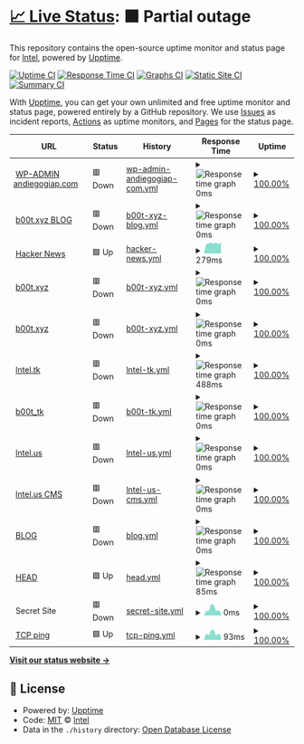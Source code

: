 # [📈 Live Status](https://cicd.andiegogiap.com): <!--live status--> **🟧 Partial outage**

This repository contains the open-source uptime monitor and status page for [lntel](http://chishenzhen.ltd), powered by [Upptime](https://github.com/upptime/upptime).

[![Uptime CI](https://github.com/qmutz/cicd/workflows/Uptime%20CI/badge.svg)](https://github.com/upptime/upptime/actions?query=workflow%3A%22Uptime+CI%22)
[![Response Time CI](https://github.com/qmutz/cicd/workflows/Response%20Time%20CI/badge.svg)](https://github.com/upptime/upptime/actions?query=workflow%3A%22Response+Time+CI%22)
[![Graphs CI](https://github.com/qmutz/cicd/workflows/Graphs%20CI/badge.svg)](https://github.com/upptime/upptime/actions?query=workflow%3A%22Graphs+CI%22)
[![Static Site CI](https://github.com/qmutz/cicd/workflows/Static%20Site%20CI/badge.svg)](https://github.com/upptime/upptime/actions?query=workflow%3A%22Static+Site+CI%22)
[![Summary CI](https://github.com/qmutz/cicd/workflows/Summary%20CI/badge.svg)](https://github.com/upptime/upptime/actions?query=workflow%3A%22Summary+CI%22)

With [Upptime](https://upptime.js.org), you can get your own unlimited and free uptime monitor and status page, powered entirely by a GitHub repository. We use [Issues](https://github.com/qmutz/cicd/issues) as incident reports, [Actions](https://github.com/qmutz/cicd/actions) as uptime monitors, and [Pages](https://cicd.andiegogiap.com) for the status page.

<!--start: status pages-->
<!-- This summary is generated by Upptime (https://github.com/upptime/upptime) -->
<!-- Do not edit this manually, your changes will be overwritten -->
<!-- prettier-ignore -->
| URL | Status | History | Response Time | Uptime |
| --- | ------ | ------- | ------------- | ------ |
| <img alt="" src="https://favicons.githubusercontent.com/andiegogiap.com" height="13"> [WP-ADMIN andiegogiap.com](https://andiegogiap.com/blog/wp-admin/) | 🟥 Down | [wp-admin-andiegogiap-com.yml](https://github.com/inteI-cloud/cicd/commits/HEAD/history/wp-admin-andiegogiap-com.yml) | <details><summary><img alt="Response time graph" src="./graphs/wp-admin-andiegogiap-com/response-time-week.png" height="20"> 0ms</summary><br><a href="https://github.com/inteI-cloud/history/wp-admin-andiegogiap-com"><img alt="Response time 622" src="https://img.shields.io/endpoint?url=https%3A%2F%2Fraw.githubusercontent.com%2FinteI-cloud%2Fcicd%2FHEAD%2Fapi%2Fwp-admin-andiegogiap-com%2Fresponse-time.json"></a><br><a href="https://github.com/inteI-cloud/history/wp-admin-andiegogiap-com"><img alt="24-hour response time 0" src="https://img.shields.io/endpoint?url=https%3A%2F%2Fraw.githubusercontent.com%2FinteI-cloud%2Fcicd%2FHEAD%2Fapi%2Fwp-admin-andiegogiap-com%2Fresponse-time-day.json"></a><br><a href="https://github.com/inteI-cloud/history/wp-admin-andiegogiap-com"><img alt="7-day response time 0" src="https://img.shields.io/endpoint?url=https%3A%2F%2Fraw.githubusercontent.com%2FinteI-cloud%2Fcicd%2FHEAD%2Fapi%2Fwp-admin-andiegogiap-com%2Fresponse-time-week.json"></a><br><a href="https://github.com/inteI-cloud/history/wp-admin-andiegogiap-com"><img alt="30-day response time 0" src="https://img.shields.io/endpoint?url=https%3A%2F%2Fraw.githubusercontent.com%2FinteI-cloud%2Fcicd%2FHEAD%2Fapi%2Fwp-admin-andiegogiap-com%2Fresponse-time-month.json"></a><br><a href="https://github.com/inteI-cloud/history/wp-admin-andiegogiap-com"><img alt="1-year response time 0" src="https://img.shields.io/endpoint?url=https%3A%2F%2Fraw.githubusercontent.com%2FinteI-cloud%2Fcicd%2FHEAD%2Fapi%2Fwp-admin-andiegogiap-com%2Fresponse-time-year.json"></a></details> | <details><summary><a href="https://github.com/inteI-cloud/history/wp-admin-andiegogiap-com">100.00%</a></summary><a href="https://github.com/inteI-cloud/history/wp-admin-andiegogiap-com"><img alt="All-time uptime 100.00%" src="https://img.shields.io/endpoint?url=https%3A%2F%2Fraw.githubusercontent.com%2FinteI-cloud%2Fcicd%2FHEAD%2Fapi%2Fwp-admin-andiegogiap-com%2Fuptime.json"></a><br><a href="https://github.com/inteI-cloud/history/wp-admin-andiegogiap-com"><img alt="24-hour uptime 100.00%" src="https://img.shields.io/endpoint?url=https%3A%2F%2Fraw.githubusercontent.com%2FinteI-cloud%2Fcicd%2FHEAD%2Fapi%2Fwp-admin-andiegogiap-com%2Fuptime-day.json"></a><br><a href="https://github.com/inteI-cloud/history/wp-admin-andiegogiap-com"><img alt="7-day uptime 100.00%" src="https://img.shields.io/endpoint?url=https%3A%2F%2Fraw.githubusercontent.com%2FinteI-cloud%2Fcicd%2FHEAD%2Fapi%2Fwp-admin-andiegogiap-com%2Fuptime-week.json"></a><br><a href="https://github.com/inteI-cloud/history/wp-admin-andiegogiap-com"><img alt="30-day uptime 100.00%" src="https://img.shields.io/endpoint?url=https%3A%2F%2Fraw.githubusercontent.com%2FinteI-cloud%2Fcicd%2FHEAD%2Fapi%2Fwp-admin-andiegogiap-com%2Fuptime-month.json"></a><br><a href="https://github.com/inteI-cloud/history/wp-admin-andiegogiap-com"><img alt="1-year uptime 100.00%" src="https://img.shields.io/endpoint?url=https%3A%2F%2Fraw.githubusercontent.com%2FinteI-cloud%2Fcicd%2FHEAD%2Fapi%2Fwp-admin-andiegogiap-com%2Fuptime-year.json"></a></details>
| <img alt="" src="https://favicons.githubusercontent.com/b00t.xyz" height="13"> [b00t.xyz BLOG](https://b00t.xyz/blog/) | 🟥 Down | [b00t-xyz-blog.yml](https://github.com/inteI-cloud/cicd/commits/HEAD/history/b00t-xyz-blog.yml) | <details><summary><img alt="Response time graph" src="./graphs/b00t-xyz-blog/response-time-week.png" height="20"> 0ms</summary><br><a href="https://github.com/inteI-cloud/history/b00t-xyz-blog"><img alt="Response time 1703" src="https://img.shields.io/endpoint?url=https%3A%2F%2Fraw.githubusercontent.com%2FinteI-cloud%2Fcicd%2FHEAD%2Fapi%2Fb00t-xyz-blog%2Fresponse-time.json"></a><br><a href="https://github.com/inteI-cloud/history/b00t-xyz-blog"><img alt="24-hour response time 0" src="https://img.shields.io/endpoint?url=https%3A%2F%2Fraw.githubusercontent.com%2FinteI-cloud%2Fcicd%2FHEAD%2Fapi%2Fb00t-xyz-blog%2Fresponse-time-day.json"></a><br><a href="https://github.com/inteI-cloud/history/b00t-xyz-blog"><img alt="7-day response time 0" src="https://img.shields.io/endpoint?url=https%3A%2F%2Fraw.githubusercontent.com%2FinteI-cloud%2Fcicd%2FHEAD%2Fapi%2Fb00t-xyz-blog%2Fresponse-time-week.json"></a><br><a href="https://github.com/inteI-cloud/history/b00t-xyz-blog"><img alt="30-day response time 0" src="https://img.shields.io/endpoint?url=https%3A%2F%2Fraw.githubusercontent.com%2FinteI-cloud%2Fcicd%2FHEAD%2Fapi%2Fb00t-xyz-blog%2Fresponse-time-month.json"></a><br><a href="https://github.com/inteI-cloud/history/b00t-xyz-blog"><img alt="1-year response time 0" src="https://img.shields.io/endpoint?url=https%3A%2F%2Fraw.githubusercontent.com%2FinteI-cloud%2Fcicd%2FHEAD%2Fapi%2Fb00t-xyz-blog%2Fresponse-time-year.json"></a></details> | <details><summary><a href="https://github.com/inteI-cloud/history/b00t-xyz-blog">100.00%</a></summary><a href="https://github.com/inteI-cloud/history/b00t-xyz-blog"><img alt="All-time uptime 100.00%" src="https://img.shields.io/endpoint?url=https%3A%2F%2Fraw.githubusercontent.com%2FinteI-cloud%2Fcicd%2FHEAD%2Fapi%2Fb00t-xyz-blog%2Fuptime.json"></a><br><a href="https://github.com/inteI-cloud/history/b00t-xyz-blog"><img alt="24-hour uptime 100.00%" src="https://img.shields.io/endpoint?url=https%3A%2F%2Fraw.githubusercontent.com%2FinteI-cloud%2Fcicd%2FHEAD%2Fapi%2Fb00t-xyz-blog%2Fuptime-day.json"></a><br><a href="https://github.com/inteI-cloud/history/b00t-xyz-blog"><img alt="7-day uptime 100.00%" src="https://img.shields.io/endpoint?url=https%3A%2F%2Fraw.githubusercontent.com%2FinteI-cloud%2Fcicd%2FHEAD%2Fapi%2Fb00t-xyz-blog%2Fuptime-week.json"></a><br><a href="https://github.com/inteI-cloud/history/b00t-xyz-blog"><img alt="30-day uptime 100.00%" src="https://img.shields.io/endpoint?url=https%3A%2F%2Fraw.githubusercontent.com%2FinteI-cloud%2Fcicd%2FHEAD%2Fapi%2Fb00t-xyz-blog%2Fuptime-month.json"></a><br><a href="https://github.com/inteI-cloud/history/b00t-xyz-blog"><img alt="1-year uptime 100.00%" src="https://img.shields.io/endpoint?url=https%3A%2F%2Fraw.githubusercontent.com%2FinteI-cloud%2Fcicd%2FHEAD%2Fapi%2Fb00t-xyz-blog%2Fuptime-year.json"></a></details>
| <img alt="" src="https://favicons.githubusercontent.com/news.ycombinator.com" height="13"> [Hacker News](https://news.ycombinator.com) | 🟩 Up | [hacker-news.yml](https://github.com/inteI-cloud/cicd/commits/HEAD/history/hacker-news.yml) | <details><summary><img alt="Response time graph" src="./graphs/hacker-news/response-time-week.png" height="20"> 279ms</summary><br><a href="https://github.com/inteI-cloud/history/hacker-news"><img alt="Response time 292" src="https://img.shields.io/endpoint?url=https%3A%2F%2Fraw.githubusercontent.com%2FinteI-cloud%2Fcicd%2FHEAD%2Fapi%2Fhacker-news%2Fresponse-time.json"></a><br><a href="https://github.com/inteI-cloud/history/hacker-news"><img alt="24-hour response time 324" src="https://img.shields.io/endpoint?url=https%3A%2F%2Fraw.githubusercontent.com%2FinteI-cloud%2Fcicd%2FHEAD%2Fapi%2Fhacker-news%2Fresponse-time-day.json"></a><br><a href="https://github.com/inteI-cloud/history/hacker-news"><img alt="7-day response time 279" src="https://img.shields.io/endpoint?url=https%3A%2F%2Fraw.githubusercontent.com%2FinteI-cloud%2Fcicd%2FHEAD%2Fapi%2Fhacker-news%2Fresponse-time-week.json"></a><br><a href="https://github.com/inteI-cloud/history/hacker-news"><img alt="30-day response time 292" src="https://img.shields.io/endpoint?url=https%3A%2F%2Fraw.githubusercontent.com%2FinteI-cloud%2Fcicd%2FHEAD%2Fapi%2Fhacker-news%2Fresponse-time-month.json"></a><br><a href="https://github.com/inteI-cloud/history/hacker-news"><img alt="1-year response time 277" src="https://img.shields.io/endpoint?url=https%3A%2F%2Fraw.githubusercontent.com%2FinteI-cloud%2Fcicd%2FHEAD%2Fapi%2Fhacker-news%2Fresponse-time-year.json"></a></details> | <details><summary><a href="https://github.com/inteI-cloud/history/hacker-news">100.00%</a></summary><a href="https://github.com/inteI-cloud/history/hacker-news"><img alt="All-time uptime 100.00%" src="https://img.shields.io/endpoint?url=https%3A%2F%2Fraw.githubusercontent.com%2FinteI-cloud%2Fcicd%2FHEAD%2Fapi%2Fhacker-news%2Fuptime.json"></a><br><a href="https://github.com/inteI-cloud/history/hacker-news"><img alt="24-hour uptime 100.00%" src="https://img.shields.io/endpoint?url=https%3A%2F%2Fraw.githubusercontent.com%2FinteI-cloud%2Fcicd%2FHEAD%2Fapi%2Fhacker-news%2Fuptime-day.json"></a><br><a href="https://github.com/inteI-cloud/history/hacker-news"><img alt="7-day uptime 100.00%" src="https://img.shields.io/endpoint?url=https%3A%2F%2Fraw.githubusercontent.com%2FinteI-cloud%2Fcicd%2FHEAD%2Fapi%2Fhacker-news%2Fuptime-week.json"></a><br><a href="https://github.com/inteI-cloud/history/hacker-news"><img alt="30-day uptime 100.00%" src="https://img.shields.io/endpoint?url=https%3A%2F%2Fraw.githubusercontent.com%2FinteI-cloud%2Fcicd%2FHEAD%2Fapi%2Fhacker-news%2Fuptime-month.json"></a><br><a href="https://github.com/inteI-cloud/history/hacker-news"><img alt="1-year uptime 100.00%" src="https://img.shields.io/endpoint?url=https%3A%2F%2Fraw.githubusercontent.com%2FinteI-cloud%2Fcicd%2FHEAD%2Fapi%2Fhacker-news%2Fuptime-year.json"></a></details>
| <img alt="" src="https://favicons.githubusercontent.com/b00t.xyz" height="13"> [b00t.xyz](https://b00t.xyz/wp/) | 🟥 Down | [b00t-xyz.yml](https://github.com/inteI-cloud/cicd/commits/HEAD/history/b00t-xyz.yml) | <details><summary><img alt="Response time graph" src="./graphs/b00t-xyz/response-time-week.png" height="20"> 0ms</summary><br><a href="https://github.com/inteI-cloud/history/b00t-xyz"><img alt="Response time 1228" src="https://img.shields.io/endpoint?url=https%3A%2F%2Fraw.githubusercontent.com%2FinteI-cloud%2Fcicd%2FHEAD%2Fapi%2Fb00t-xyz%2Fresponse-time.json"></a><br><a href="https://github.com/inteI-cloud/history/b00t-xyz"><img alt="24-hour response time 0" src="https://img.shields.io/endpoint?url=https%3A%2F%2Fraw.githubusercontent.com%2FinteI-cloud%2Fcicd%2FHEAD%2Fapi%2Fb00t-xyz%2Fresponse-time-day.json"></a><br><a href="https://github.com/inteI-cloud/history/b00t-xyz"><img alt="7-day response time 0" src="https://img.shields.io/endpoint?url=https%3A%2F%2Fraw.githubusercontent.com%2FinteI-cloud%2Fcicd%2FHEAD%2Fapi%2Fb00t-xyz%2Fresponse-time-week.json"></a><br><a href="https://github.com/inteI-cloud/history/b00t-xyz"><img alt="30-day response time 0" src="https://img.shields.io/endpoint?url=https%3A%2F%2Fraw.githubusercontent.com%2FinteI-cloud%2Fcicd%2FHEAD%2Fapi%2Fb00t-xyz%2Fresponse-time-month.json"></a><br><a href="https://github.com/inteI-cloud/history/b00t-xyz"><img alt="1-year response time 0" src="https://img.shields.io/endpoint?url=https%3A%2F%2Fraw.githubusercontent.com%2FinteI-cloud%2Fcicd%2FHEAD%2Fapi%2Fb00t-xyz%2Fresponse-time-year.json"></a></details> | <details><summary><a href="https://github.com/inteI-cloud/history/b00t-xyz">100.00%</a></summary><a href="https://github.com/inteI-cloud/history/b00t-xyz"><img alt="All-time uptime 100.00%" src="https://img.shields.io/endpoint?url=https%3A%2F%2Fraw.githubusercontent.com%2FinteI-cloud%2Fcicd%2FHEAD%2Fapi%2Fb00t-xyz%2Fuptime.json"></a><br><a href="https://github.com/inteI-cloud/history/b00t-xyz"><img alt="24-hour uptime 100.00%" src="https://img.shields.io/endpoint?url=https%3A%2F%2Fraw.githubusercontent.com%2FinteI-cloud%2Fcicd%2FHEAD%2Fapi%2Fb00t-xyz%2Fuptime-day.json"></a><br><a href="https://github.com/inteI-cloud/history/b00t-xyz"><img alt="7-day uptime 100.00%" src="https://img.shields.io/endpoint?url=https%3A%2F%2Fraw.githubusercontent.com%2FinteI-cloud%2Fcicd%2FHEAD%2Fapi%2Fb00t-xyz%2Fuptime-week.json"></a><br><a href="https://github.com/inteI-cloud/history/b00t-xyz"><img alt="30-day uptime 100.00%" src="https://img.shields.io/endpoint?url=https%3A%2F%2Fraw.githubusercontent.com%2FinteI-cloud%2Fcicd%2FHEAD%2Fapi%2Fb00t-xyz%2Fuptime-month.json"></a><br><a href="https://github.com/inteI-cloud/history/b00t-xyz"><img alt="1-year uptime 100.00%" src="https://img.shields.io/endpoint?url=https%3A%2F%2Fraw.githubusercontent.com%2FinteI-cloud%2Fcicd%2FHEAD%2Fapi%2Fb00t-xyz%2Fuptime-year.json"></a></details>
| <img alt="" src="https://favicons.githubusercontent.com/b00t.xyz" height="13"> [b00t.xyz](https://b00t.xyz/wp/) | 🟥 Down | [b00t-xyz.yml](https://github.com/inteI-cloud/cicd/commits/HEAD/history/b00t-xyz.yml) | <details><summary><img alt="Response time graph" src="./graphs/b00t-xyz/response-time-week.png" height="20"> 0ms</summary><br><a href="https://github.com/inteI-cloud/history/b00t-xyz"><img alt="Response time 1228" src="https://img.shields.io/endpoint?url=https%3A%2F%2Fraw.githubusercontent.com%2FinteI-cloud%2Fcicd%2FHEAD%2Fapi%2Fb00t-xyz%2Fresponse-time.json"></a><br><a href="https://github.com/inteI-cloud/history/b00t-xyz"><img alt="24-hour response time 0" src="https://img.shields.io/endpoint?url=https%3A%2F%2Fraw.githubusercontent.com%2FinteI-cloud%2Fcicd%2FHEAD%2Fapi%2Fb00t-xyz%2Fresponse-time-day.json"></a><br><a href="https://github.com/inteI-cloud/history/b00t-xyz"><img alt="7-day response time 0" src="https://img.shields.io/endpoint?url=https%3A%2F%2Fraw.githubusercontent.com%2FinteI-cloud%2Fcicd%2FHEAD%2Fapi%2Fb00t-xyz%2Fresponse-time-week.json"></a><br><a href="https://github.com/inteI-cloud/history/b00t-xyz"><img alt="30-day response time 0" src="https://img.shields.io/endpoint?url=https%3A%2F%2Fraw.githubusercontent.com%2FinteI-cloud%2Fcicd%2FHEAD%2Fapi%2Fb00t-xyz%2Fresponse-time-month.json"></a><br><a href="https://github.com/inteI-cloud/history/b00t-xyz"><img alt="1-year response time 0" src="https://img.shields.io/endpoint?url=https%3A%2F%2Fraw.githubusercontent.com%2FinteI-cloud%2Fcicd%2FHEAD%2Fapi%2Fb00t-xyz%2Fresponse-time-year.json"></a></details> | <details><summary><a href="https://github.com/inteI-cloud/history/b00t-xyz">100.00%</a></summary><a href="https://github.com/inteI-cloud/history/b00t-xyz"><img alt="All-time uptime 100.00%" src="https://img.shields.io/endpoint?url=https%3A%2F%2Fraw.githubusercontent.com%2FinteI-cloud%2Fcicd%2FHEAD%2Fapi%2Fb00t-xyz%2Fuptime.json"></a><br><a href="https://github.com/inteI-cloud/history/b00t-xyz"><img alt="24-hour uptime 100.00%" src="https://img.shields.io/endpoint?url=https%3A%2F%2Fraw.githubusercontent.com%2FinteI-cloud%2Fcicd%2FHEAD%2Fapi%2Fb00t-xyz%2Fuptime-day.json"></a><br><a href="https://github.com/inteI-cloud/history/b00t-xyz"><img alt="7-day uptime 100.00%" src="https://img.shields.io/endpoint?url=https%3A%2F%2Fraw.githubusercontent.com%2FinteI-cloud%2Fcicd%2FHEAD%2Fapi%2Fb00t-xyz%2Fuptime-week.json"></a><br><a href="https://github.com/inteI-cloud/history/b00t-xyz"><img alt="30-day uptime 100.00%" src="https://img.shields.io/endpoint?url=https%3A%2F%2Fraw.githubusercontent.com%2FinteI-cloud%2Fcicd%2FHEAD%2Fapi%2Fb00t-xyz%2Fuptime-month.json"></a><br><a href="https://github.com/inteI-cloud/history/b00t-xyz"><img alt="1-year uptime 100.00%" src="https://img.shields.io/endpoint?url=https%3A%2F%2Fraw.githubusercontent.com%2FinteI-cloud%2Fcicd%2FHEAD%2Fapi%2Fb00t-xyz%2Fuptime-year.json"></a></details>
| <img alt="" src="https://favicons.githubusercontent.com/lntel.tk" height="13"> [lntel.tk](https://lntel.tk/oc/) | 🟥 Down | [lntel-tk.yml](https://github.com/inteI-cloud/cicd/commits/HEAD/history/lntel-tk.yml) | <details><summary><img alt="Response time graph" src="./graphs/lntel-tk/response-time-week.png" height="20"> 488ms</summary><br><a href="https://github.com/inteI-cloud/history/lntel-tk"><img alt="Response time 562" src="https://img.shields.io/endpoint?url=https%3A%2F%2Fraw.githubusercontent.com%2FinteI-cloud%2Fcicd%2FHEAD%2Fapi%2Flntel-tk%2Fresponse-time.json"></a><br><a href="https://github.com/inteI-cloud/history/lntel-tk"><img alt="24-hour response time 495" src="https://img.shields.io/endpoint?url=https%3A%2F%2Fraw.githubusercontent.com%2FinteI-cloud%2Fcicd%2FHEAD%2Fapi%2Flntel-tk%2Fresponse-time-day.json"></a><br><a href="https://github.com/inteI-cloud/history/lntel-tk"><img alt="7-day response time 488" src="https://img.shields.io/endpoint?url=https%3A%2F%2Fraw.githubusercontent.com%2FinteI-cloud%2Fcicd%2FHEAD%2Fapi%2Flntel-tk%2Fresponse-time-week.json"></a><br><a href="https://github.com/inteI-cloud/history/lntel-tk"><img alt="30-day response time 484" src="https://img.shields.io/endpoint?url=https%3A%2F%2Fraw.githubusercontent.com%2FinteI-cloud%2Fcicd%2FHEAD%2Fapi%2Flntel-tk%2Fresponse-time-month.json"></a><br><a href="https://github.com/inteI-cloud/history/lntel-tk"><img alt="1-year response time 512" src="https://img.shields.io/endpoint?url=https%3A%2F%2Fraw.githubusercontent.com%2FinteI-cloud%2Fcicd%2FHEAD%2Fapi%2Flntel-tk%2Fresponse-time-year.json"></a></details> | <details><summary><a href="https://github.com/inteI-cloud/history/lntel-tk">100.00%</a></summary><a href="https://github.com/inteI-cloud/history/lntel-tk"><img alt="All-time uptime 100.00%" src="https://img.shields.io/endpoint?url=https%3A%2F%2Fraw.githubusercontent.com%2FinteI-cloud%2Fcicd%2FHEAD%2Fapi%2Flntel-tk%2Fuptime.json"></a><br><a href="https://github.com/inteI-cloud/history/lntel-tk"><img alt="24-hour uptime 100.00%" src="https://img.shields.io/endpoint?url=https%3A%2F%2Fraw.githubusercontent.com%2FinteI-cloud%2Fcicd%2FHEAD%2Fapi%2Flntel-tk%2Fuptime-day.json"></a><br><a href="https://github.com/inteI-cloud/history/lntel-tk"><img alt="7-day uptime 100.00%" src="https://img.shields.io/endpoint?url=https%3A%2F%2Fraw.githubusercontent.com%2FinteI-cloud%2Fcicd%2FHEAD%2Fapi%2Flntel-tk%2Fuptime-week.json"></a><br><a href="https://github.com/inteI-cloud/history/lntel-tk"><img alt="30-day uptime 100.00%" src="https://img.shields.io/endpoint?url=https%3A%2F%2Fraw.githubusercontent.com%2FinteI-cloud%2Fcicd%2FHEAD%2Fapi%2Flntel-tk%2Fuptime-month.json"></a><br><a href="https://github.com/inteI-cloud/history/lntel-tk"><img alt="1-year uptime 100.00%" src="https://img.shields.io/endpoint?url=https%3A%2F%2Fraw.githubusercontent.com%2FinteI-cloud%2Fcicd%2FHEAD%2Fapi%2Flntel-tk%2Fuptime-year.json"></a></details>
| <img alt="" src="https://favicons.githubusercontent.com/b00t.tk" height="13"> [b00t_tk](https://b00t.tk) | 🟥 Down | [b00t-tk.yml](https://github.com/inteI-cloud/cicd/commits/HEAD/history/b00t-tk.yml) | <details><summary><img alt="Response time graph" src="./graphs/b00t-tk/response-time-week.png" height="20"> 0ms</summary><br><a href="https://github.com/inteI-cloud/history/b00t-tk"><img alt="Response time 0" src="https://img.shields.io/endpoint?url=https%3A%2F%2Fraw.githubusercontent.com%2FinteI-cloud%2Fcicd%2FHEAD%2Fapi%2Fb00t-tk%2Fresponse-time.json"></a><br><a href="https://github.com/inteI-cloud/history/b00t-tk"><img alt="24-hour response time 0" src="https://img.shields.io/endpoint?url=https%3A%2F%2Fraw.githubusercontent.com%2FinteI-cloud%2Fcicd%2FHEAD%2Fapi%2Fb00t-tk%2Fresponse-time-day.json"></a><br><a href="https://github.com/inteI-cloud/history/b00t-tk"><img alt="7-day response time 0" src="https://img.shields.io/endpoint?url=https%3A%2F%2Fraw.githubusercontent.com%2FinteI-cloud%2Fcicd%2FHEAD%2Fapi%2Fb00t-tk%2Fresponse-time-week.json"></a><br><a href="https://github.com/inteI-cloud/history/b00t-tk"><img alt="30-day response time 0" src="https://img.shields.io/endpoint?url=https%3A%2F%2Fraw.githubusercontent.com%2FinteI-cloud%2Fcicd%2FHEAD%2Fapi%2Fb00t-tk%2Fresponse-time-month.json"></a><br><a href="https://github.com/inteI-cloud/history/b00t-tk"><img alt="1-year response time 0" src="https://img.shields.io/endpoint?url=https%3A%2F%2Fraw.githubusercontent.com%2FinteI-cloud%2Fcicd%2FHEAD%2Fapi%2Fb00t-tk%2Fresponse-time-year.json"></a></details> | <details><summary><a href="https://github.com/inteI-cloud/history/b00t-tk">100.00%</a></summary><a href="https://github.com/inteI-cloud/history/b00t-tk"><img alt="All-time uptime 100.00%" src="https://img.shields.io/endpoint?url=https%3A%2F%2Fraw.githubusercontent.com%2FinteI-cloud%2Fcicd%2FHEAD%2Fapi%2Fb00t-tk%2Fuptime.json"></a><br><a href="https://github.com/inteI-cloud/history/b00t-tk"><img alt="24-hour uptime 100.00%" src="https://img.shields.io/endpoint?url=https%3A%2F%2Fraw.githubusercontent.com%2FinteI-cloud%2Fcicd%2FHEAD%2Fapi%2Fb00t-tk%2Fuptime-day.json"></a><br><a href="https://github.com/inteI-cloud/history/b00t-tk"><img alt="7-day uptime 100.00%" src="https://img.shields.io/endpoint?url=https%3A%2F%2Fraw.githubusercontent.com%2FinteI-cloud%2Fcicd%2FHEAD%2Fapi%2Fb00t-tk%2Fuptime-week.json"></a><br><a href="https://github.com/inteI-cloud/history/b00t-tk"><img alt="30-day uptime 100.00%" src="https://img.shields.io/endpoint?url=https%3A%2F%2Fraw.githubusercontent.com%2FinteI-cloud%2Fcicd%2FHEAD%2Fapi%2Fb00t-tk%2Fuptime-month.json"></a><br><a href="https://github.com/inteI-cloud/history/b00t-tk"><img alt="1-year uptime 100.00%" src="https://img.shields.io/endpoint?url=https%3A%2F%2Fraw.githubusercontent.com%2FinteI-cloud%2Fcicd%2FHEAD%2Fapi%2Fb00t-tk%2Fuptime-year.json"></a></details>
| <img alt="" src="https://favicons.githubusercontent.com/lntel.us" height="13"> [lntel.us](https://lntel.us) | 🟥 Down | [lntel-us.yml](https://github.com/inteI-cloud/cicd/commits/HEAD/history/lntel-us.yml) | <details><summary><img alt="Response time graph" src="./graphs/lntel-us/response-time-week.png" height="20"> 0ms</summary><br><a href="https://github.com/inteI-cloud/history/lntel-us"><img alt="Response time 1607" src="https://img.shields.io/endpoint?url=https%3A%2F%2Fraw.githubusercontent.com%2FinteI-cloud%2Fcicd%2FHEAD%2Fapi%2Flntel-us%2Fresponse-time.json"></a><br><a href="https://github.com/inteI-cloud/history/lntel-us"><img alt="24-hour response time 0" src="https://img.shields.io/endpoint?url=https%3A%2F%2Fraw.githubusercontent.com%2FinteI-cloud%2Fcicd%2FHEAD%2Fapi%2Flntel-us%2Fresponse-time-day.json"></a><br><a href="https://github.com/inteI-cloud/history/lntel-us"><img alt="7-day response time 0" src="https://img.shields.io/endpoint?url=https%3A%2F%2Fraw.githubusercontent.com%2FinteI-cloud%2Fcicd%2FHEAD%2Fapi%2Flntel-us%2Fresponse-time-week.json"></a><br><a href="https://github.com/inteI-cloud/history/lntel-us"><img alt="30-day response time 1004" src="https://img.shields.io/endpoint?url=https%3A%2F%2Fraw.githubusercontent.com%2FinteI-cloud%2Fcicd%2FHEAD%2Fapi%2Flntel-us%2Fresponse-time-month.json"></a><br><a href="https://github.com/inteI-cloud/history/lntel-us"><img alt="1-year response time 1607" src="https://img.shields.io/endpoint?url=https%3A%2F%2Fraw.githubusercontent.com%2FinteI-cloud%2Fcicd%2FHEAD%2Fapi%2Flntel-us%2Fresponse-time-year.json"></a></details> | <details><summary><a href="https://github.com/inteI-cloud/history/lntel-us">100.00%</a></summary><a href="https://github.com/inteI-cloud/history/lntel-us"><img alt="All-time uptime 100.00%" src="https://img.shields.io/endpoint?url=https%3A%2F%2Fraw.githubusercontent.com%2FinteI-cloud%2Fcicd%2FHEAD%2Fapi%2Flntel-us%2Fuptime.json"></a><br><a href="https://github.com/inteI-cloud/history/lntel-us"><img alt="24-hour uptime 100.00%" src="https://img.shields.io/endpoint?url=https%3A%2F%2Fraw.githubusercontent.com%2FinteI-cloud%2Fcicd%2FHEAD%2Fapi%2Flntel-us%2Fuptime-day.json"></a><br><a href="https://github.com/inteI-cloud/history/lntel-us"><img alt="7-day uptime 100.00%" src="https://img.shields.io/endpoint?url=https%3A%2F%2Fraw.githubusercontent.com%2FinteI-cloud%2Fcicd%2FHEAD%2Fapi%2Flntel-us%2Fuptime-week.json"></a><br><a href="https://github.com/inteI-cloud/history/lntel-us"><img alt="30-day uptime 100.00%" src="https://img.shields.io/endpoint?url=https%3A%2F%2Fraw.githubusercontent.com%2FinteI-cloud%2Fcicd%2FHEAD%2Fapi%2Flntel-us%2Fuptime-month.json"></a><br><a href="https://github.com/inteI-cloud/history/lntel-us"><img alt="1-year uptime 100.00%" src="https://img.shields.io/endpoint?url=https%3A%2F%2Fraw.githubusercontent.com%2FinteI-cloud%2Fcicd%2FHEAD%2Fapi%2Flntel-us%2Fuptime-year.json"></a></details>
| <img alt="" src="https://favicons.githubusercontent.com/lntel.us" height="13"> [lntel.us CMS](https://lntel.us/cms) | 🟥 Down | [lntel-us-cms.yml](https://github.com/inteI-cloud/cicd/commits/HEAD/history/lntel-us-cms.yml) | <details><summary><img alt="Response time graph" src="./graphs/lntel-us-cms/response-time-week.png" height="20"> 0ms</summary><br><a href="https://github.com/inteI-cloud/history/lntel-us-cms"><img alt="Response time 193" src="https://img.shields.io/endpoint?url=https%3A%2F%2Fraw.githubusercontent.com%2FinteI-cloud%2Fcicd%2FHEAD%2Fapi%2Flntel-us-cms%2Fresponse-time.json"></a><br><a href="https://github.com/inteI-cloud/history/lntel-us-cms"><img alt="24-hour response time 0" src="https://img.shields.io/endpoint?url=https%3A%2F%2Fraw.githubusercontent.com%2FinteI-cloud%2Fcicd%2FHEAD%2Fapi%2Flntel-us-cms%2Fresponse-time-day.json"></a><br><a href="https://github.com/inteI-cloud/history/lntel-us-cms"><img alt="7-day response time 0" src="https://img.shields.io/endpoint?url=https%3A%2F%2Fraw.githubusercontent.com%2FinteI-cloud%2Fcicd%2FHEAD%2Fapi%2Flntel-us-cms%2Fresponse-time-week.json"></a><br><a href="https://github.com/inteI-cloud/history/lntel-us-cms"><img alt="30-day response time 548" src="https://img.shields.io/endpoint?url=https%3A%2F%2Fraw.githubusercontent.com%2FinteI-cloud%2Fcicd%2FHEAD%2Fapi%2Flntel-us-cms%2Fresponse-time-month.json"></a><br><a href="https://github.com/inteI-cloud/history/lntel-us-cms"><img alt="1-year response time 193" src="https://img.shields.io/endpoint?url=https%3A%2F%2Fraw.githubusercontent.com%2FinteI-cloud%2Fcicd%2FHEAD%2Fapi%2Flntel-us-cms%2Fresponse-time-year.json"></a></details> | <details><summary><a href="https://github.com/inteI-cloud/history/lntel-us-cms">100.00%</a></summary><a href="https://github.com/inteI-cloud/history/lntel-us-cms"><img alt="All-time uptime 100.00%" src="https://img.shields.io/endpoint?url=https%3A%2F%2Fraw.githubusercontent.com%2FinteI-cloud%2Fcicd%2FHEAD%2Fapi%2Flntel-us-cms%2Fuptime.json"></a><br><a href="https://github.com/inteI-cloud/history/lntel-us-cms"><img alt="24-hour uptime 100.00%" src="https://img.shields.io/endpoint?url=https%3A%2F%2Fraw.githubusercontent.com%2FinteI-cloud%2Fcicd%2FHEAD%2Fapi%2Flntel-us-cms%2Fuptime-day.json"></a><br><a href="https://github.com/inteI-cloud/history/lntel-us-cms"><img alt="7-day uptime 100.00%" src="https://img.shields.io/endpoint?url=https%3A%2F%2Fraw.githubusercontent.com%2FinteI-cloud%2Fcicd%2FHEAD%2Fapi%2Flntel-us-cms%2Fuptime-week.json"></a><br><a href="https://github.com/inteI-cloud/history/lntel-us-cms"><img alt="30-day uptime 100.00%" src="https://img.shields.io/endpoint?url=https%3A%2F%2Fraw.githubusercontent.com%2FinteI-cloud%2Fcicd%2FHEAD%2Fapi%2Flntel-us-cms%2Fuptime-month.json"></a><br><a href="https://github.com/inteI-cloud/history/lntel-us-cms"><img alt="1-year uptime 100.00%" src="https://img.shields.io/endpoint?url=https%3A%2F%2Fraw.githubusercontent.com%2FinteI-cloud%2Fcicd%2FHEAD%2Fapi%2Flntel-us-cms%2Fuptime-year.json"></a></details>
| <img alt="" src="https://favicons.githubusercontent.com/andiegogiap.com" height="13"> [BLOG](https://andiegogiap.com/blog) | 🟥 Down | [blog.yml](https://github.com/inteI-cloud/cicd/commits/HEAD/history/blog.yml) | <details><summary><img alt="Response time graph" src="./graphs/blog/response-time-week.png" height="20"> 0ms</summary><br><a href="https://github.com/inteI-cloud/history/blog"><img alt="Response time 445" src="https://img.shields.io/endpoint?url=https%3A%2F%2Fraw.githubusercontent.com%2FinteI-cloud%2Fcicd%2FHEAD%2Fapi%2Fblog%2Fresponse-time.json"></a><br><a href="https://github.com/inteI-cloud/history/blog"><img alt="24-hour response time 0" src="https://img.shields.io/endpoint?url=https%3A%2F%2Fraw.githubusercontent.com%2FinteI-cloud%2Fcicd%2FHEAD%2Fapi%2Fblog%2Fresponse-time-day.json"></a><br><a href="https://github.com/inteI-cloud/history/blog"><img alt="7-day response time 0" src="https://img.shields.io/endpoint?url=https%3A%2F%2Fraw.githubusercontent.com%2FinteI-cloud%2Fcicd%2FHEAD%2Fapi%2Fblog%2Fresponse-time-week.json"></a><br><a href="https://github.com/inteI-cloud/history/blog"><img alt="30-day response time 0" src="https://img.shields.io/endpoint?url=https%3A%2F%2Fraw.githubusercontent.com%2FinteI-cloud%2Fcicd%2FHEAD%2Fapi%2Fblog%2Fresponse-time-month.json"></a><br><a href="https://github.com/inteI-cloud/history/blog"><img alt="1-year response time 0" src="https://img.shields.io/endpoint?url=https%3A%2F%2Fraw.githubusercontent.com%2FinteI-cloud%2Fcicd%2FHEAD%2Fapi%2Fblog%2Fresponse-time-year.json"></a></details> | <details><summary><a href="https://github.com/inteI-cloud/history/blog">100.00%</a></summary><a href="https://github.com/inteI-cloud/history/blog"><img alt="All-time uptime 100.00%" src="https://img.shields.io/endpoint?url=https%3A%2F%2Fraw.githubusercontent.com%2FinteI-cloud%2Fcicd%2FHEAD%2Fapi%2Fblog%2Fuptime.json"></a><br><a href="https://github.com/inteI-cloud/history/blog"><img alt="24-hour uptime 100.00%" src="https://img.shields.io/endpoint?url=https%3A%2F%2Fraw.githubusercontent.com%2FinteI-cloud%2Fcicd%2FHEAD%2Fapi%2Fblog%2Fuptime-day.json"></a><br><a href="https://github.com/inteI-cloud/history/blog"><img alt="7-day uptime 100.00%" src="https://img.shields.io/endpoint?url=https%3A%2F%2Fraw.githubusercontent.com%2FinteI-cloud%2Fcicd%2FHEAD%2Fapi%2Fblog%2Fuptime-week.json"></a><br><a href="https://github.com/inteI-cloud/history/blog"><img alt="30-day uptime 100.00%" src="https://img.shields.io/endpoint?url=https%3A%2F%2Fraw.githubusercontent.com%2FinteI-cloud%2Fcicd%2FHEAD%2Fapi%2Fblog%2Fuptime-month.json"></a><br><a href="https://github.com/inteI-cloud/history/blog"><img alt="1-year uptime 100.00%" src="https://img.shields.io/endpoint?url=https%3A%2F%2Fraw.githubusercontent.com%2FinteI-cloud%2Fcicd%2FHEAD%2Fapi%2Fblog%2Fuptime-year.json"></a></details>
| <img alt="" src="https://favicons.githubusercontent.com/www.google.com" height="13"> [HEAD](https://www.google.com) | 🟩 Up | [head.yml](https://github.com/inteI-cloud/cicd/commits/HEAD/history/head.yml) | <details><summary><img alt="Response time graph" src="./graphs/head/response-time-week.png" height="20"> 85ms</summary><br><a href="https://github.com/inteI-cloud/history/head"><img alt="Response time 73" src="https://img.shields.io/endpoint?url=https%3A%2F%2Fraw.githubusercontent.com%2FinteI-cloud%2Fcicd%2FHEAD%2Fapi%2Fhead%2Fresponse-time.json"></a><br><a href="https://github.com/inteI-cloud/history/head"><img alt="24-hour response time 205" src="https://img.shields.io/endpoint?url=https%3A%2F%2Fraw.githubusercontent.com%2FinteI-cloud%2Fcicd%2FHEAD%2Fapi%2Fhead%2Fresponse-time-day.json"></a><br><a href="https://github.com/inteI-cloud/history/head"><img alt="7-day response time 85" src="https://img.shields.io/endpoint?url=https%3A%2F%2Fraw.githubusercontent.com%2FinteI-cloud%2Fcicd%2FHEAD%2Fapi%2Fhead%2Fresponse-time-week.json"></a><br><a href="https://github.com/inteI-cloud/history/head"><img alt="30-day response time 103" src="https://img.shields.io/endpoint?url=https%3A%2F%2Fraw.githubusercontent.com%2FinteI-cloud%2Fcicd%2FHEAD%2Fapi%2Fhead%2Fresponse-time-month.json"></a><br><a href="https://github.com/inteI-cloud/history/head"><img alt="1-year response time 77" src="https://img.shields.io/endpoint?url=https%3A%2F%2Fraw.githubusercontent.com%2FinteI-cloud%2Fcicd%2FHEAD%2Fapi%2Fhead%2Fresponse-time-year.json"></a></details> | <details><summary><a href="https://github.com/inteI-cloud/history/head">100.00%</a></summary><a href="https://github.com/inteI-cloud/history/head"><img alt="All-time uptime 100.00%" src="https://img.shields.io/endpoint?url=https%3A%2F%2Fraw.githubusercontent.com%2FinteI-cloud%2Fcicd%2FHEAD%2Fapi%2Fhead%2Fuptime.json"></a><br><a href="https://github.com/inteI-cloud/history/head"><img alt="24-hour uptime 100.00%" src="https://img.shields.io/endpoint?url=https%3A%2F%2Fraw.githubusercontent.com%2FinteI-cloud%2Fcicd%2FHEAD%2Fapi%2Fhead%2Fuptime-day.json"></a><br><a href="https://github.com/inteI-cloud/history/head"><img alt="7-day uptime 100.00%" src="https://img.shields.io/endpoint?url=https%3A%2F%2Fraw.githubusercontent.com%2FinteI-cloud%2Fcicd%2FHEAD%2Fapi%2Fhead%2Fuptime-week.json"></a><br><a href="https://github.com/inteI-cloud/history/head"><img alt="30-day uptime 100.00%" src="https://img.shields.io/endpoint?url=https%3A%2F%2Fraw.githubusercontent.com%2FinteI-cloud%2Fcicd%2FHEAD%2Fapi%2Fhead%2Fuptime-month.json"></a><br><a href="https://github.com/inteI-cloud/history/head"><img alt="1-year uptime 100.00%" src="https://img.shields.io/endpoint?url=https%3A%2F%2Fraw.githubusercontent.com%2FinteI-cloud%2Fcicd%2FHEAD%2Fapi%2Fhead%2Fuptime-year.json"></a></details>
| <img alt="" src="https://favicons.githubusercontent.com/null" height="13"> Secret Site | 🟥 Down | [secret-site.yml](https://github.com/inteI-cloud/cicd/commits/HEAD/history/secret-site.yml) | <details><summary><img alt="Response time graph" src="./graphs/secret-site/response-time-week.png" height="20"> 0ms</summary><br><a href="https://github.com/inteI-cloud/history/secret-site"><img alt="Response time 0" src="https://img.shields.io/endpoint?url=https%3A%2F%2Fraw.githubusercontent.com%2FinteI-cloud%2Fcicd%2FHEAD%2Fapi%2Fsecret-site%2Fresponse-time.json"></a><br><a href="https://github.com/inteI-cloud/history/secret-site"><img alt="24-hour response time 0" src="https://img.shields.io/endpoint?url=https%3A%2F%2Fraw.githubusercontent.com%2FinteI-cloud%2Fcicd%2FHEAD%2Fapi%2Fsecret-site%2Fresponse-time-day.json"></a><br><a href="https://github.com/inteI-cloud/history/secret-site"><img alt="7-day response time 0" src="https://img.shields.io/endpoint?url=https%3A%2F%2Fraw.githubusercontent.com%2FinteI-cloud%2Fcicd%2FHEAD%2Fapi%2Fsecret-site%2Fresponse-time-week.json"></a><br><a href="https://github.com/inteI-cloud/history/secret-site"><img alt="30-day response time 0" src="https://img.shields.io/endpoint?url=https%3A%2F%2Fraw.githubusercontent.com%2FinteI-cloud%2Fcicd%2FHEAD%2Fapi%2Fsecret-site%2Fresponse-time-month.json"></a><br><a href="https://github.com/inteI-cloud/history/secret-site"><img alt="1-year response time 0" src="https://img.shields.io/endpoint?url=https%3A%2F%2Fraw.githubusercontent.com%2FinteI-cloud%2Fcicd%2FHEAD%2Fapi%2Fsecret-site%2Fresponse-time-year.json"></a></details> | <details><summary><a href="https://github.com/inteI-cloud/history/secret-site">100.00%</a></summary><a href="https://github.com/inteI-cloud/history/secret-site"><img alt="All-time uptime 100.00%" src="https://img.shields.io/endpoint?url=https%3A%2F%2Fraw.githubusercontent.com%2FinteI-cloud%2Fcicd%2FHEAD%2Fapi%2Fsecret-site%2Fuptime.json"></a><br><a href="https://github.com/inteI-cloud/history/secret-site"><img alt="24-hour uptime 100.00%" src="https://img.shields.io/endpoint?url=https%3A%2F%2Fraw.githubusercontent.com%2FinteI-cloud%2Fcicd%2FHEAD%2Fapi%2Fsecret-site%2Fuptime-day.json"></a><br><a href="https://github.com/inteI-cloud/history/secret-site"><img alt="7-day uptime 100.00%" src="https://img.shields.io/endpoint?url=https%3A%2F%2Fraw.githubusercontent.com%2FinteI-cloud%2Fcicd%2FHEAD%2Fapi%2Fsecret-site%2Fuptime-week.json"></a><br><a href="https://github.com/inteI-cloud/history/secret-site"><img alt="30-day uptime 100.00%" src="https://img.shields.io/endpoint?url=https%3A%2F%2Fraw.githubusercontent.com%2FinteI-cloud%2Fcicd%2FHEAD%2Fapi%2Fsecret-site%2Fuptime-month.json"></a><br><a href="https://github.com/inteI-cloud/history/secret-site"><img alt="1-year uptime 100.00%" src="https://img.shields.io/endpoint?url=https%3A%2F%2Fraw.githubusercontent.com%2FinteI-cloud%2Fcicd%2FHEAD%2Fapi%2Fsecret-site%2Fuptime-year.json"></a></details>
| <img alt="" src="https://favicons.githubusercontent.com/null" height="13"> [TCP ping](68.168.221.170) | 🟩 Up | [tcp-ping.yml](https://github.com/inteI-cloud/cicd/commits/HEAD/history/tcp-ping.yml) | <details><summary><img alt="Response time graph" src="./graphs/tcp-ping/response-time-week.png" height="20"> 93ms</summary><br><a href="https://github.com/inteI-cloud/history/tcp-ping"><img alt="Response time 95" src="https://img.shields.io/endpoint?url=https%3A%2F%2Fraw.githubusercontent.com%2FinteI-cloud%2Fcicd%2FHEAD%2Fapi%2Ftcp-ping%2Fresponse-time.json"></a><br><a href="https://github.com/inteI-cloud/history/tcp-ping"><img alt="24-hour response time 88" src="https://img.shields.io/endpoint?url=https%3A%2F%2Fraw.githubusercontent.com%2FinteI-cloud%2Fcicd%2FHEAD%2Fapi%2Ftcp-ping%2Fresponse-time-day.json"></a><br><a href="https://github.com/inteI-cloud/history/tcp-ping"><img alt="7-day response time 93" src="https://img.shields.io/endpoint?url=https%3A%2F%2Fraw.githubusercontent.com%2FinteI-cloud%2Fcicd%2FHEAD%2Fapi%2Ftcp-ping%2Fresponse-time-week.json"></a><br><a href="https://github.com/inteI-cloud/history/tcp-ping"><img alt="30-day response time 114" src="https://img.shields.io/endpoint?url=https%3A%2F%2Fraw.githubusercontent.com%2FinteI-cloud%2Fcicd%2FHEAD%2Fapi%2Ftcp-ping%2Fresponse-time-month.json"></a><br><a href="https://github.com/inteI-cloud/history/tcp-ping"><img alt="1-year response time 97" src="https://img.shields.io/endpoint?url=https%3A%2F%2Fraw.githubusercontent.com%2FinteI-cloud%2Fcicd%2FHEAD%2Fapi%2Ftcp-ping%2Fresponse-time-year.json"></a></details> | <details><summary><a href="https://github.com/inteI-cloud/history/tcp-ping">100.00%</a></summary><a href="https://github.com/inteI-cloud/history/tcp-ping"><img alt="All-time uptime 100.00%" src="https://img.shields.io/endpoint?url=https%3A%2F%2Fraw.githubusercontent.com%2FinteI-cloud%2Fcicd%2FHEAD%2Fapi%2Ftcp-ping%2Fuptime.json"></a><br><a href="https://github.com/inteI-cloud/history/tcp-ping"><img alt="24-hour uptime 100.00%" src="https://img.shields.io/endpoint?url=https%3A%2F%2Fraw.githubusercontent.com%2FinteI-cloud%2Fcicd%2FHEAD%2Fapi%2Ftcp-ping%2Fuptime-day.json"></a><br><a href="https://github.com/inteI-cloud/history/tcp-ping"><img alt="7-day uptime 100.00%" src="https://img.shields.io/endpoint?url=https%3A%2F%2Fraw.githubusercontent.com%2FinteI-cloud%2Fcicd%2FHEAD%2Fapi%2Ftcp-ping%2Fuptime-week.json"></a><br><a href="https://github.com/inteI-cloud/history/tcp-ping"><img alt="30-day uptime 100.00%" src="https://img.shields.io/endpoint?url=https%3A%2F%2Fraw.githubusercontent.com%2FinteI-cloud%2Fcicd%2FHEAD%2Fapi%2Ftcp-ping%2Fuptime-month.json"></a><br><a href="https://github.com/inteI-cloud/history/tcp-ping"><img alt="1-year uptime 100.00%" src="https://img.shields.io/endpoint?url=https%3A%2F%2Fraw.githubusercontent.com%2FinteI-cloud%2Fcicd%2FHEAD%2Fapi%2Ftcp-ping%2Fuptime-year.json"></a></details>

<!--end: status pages-->

[**Visit our status website →**](https://cicd.andiegogiap.com)

## 📄 License

- Powered by: [Upptime](https://github.com/upptime/upptime)
- Code: [MIT](./LICENSE) © [lntel](http://chishenzhen.ltd)
- Data in the `./history` directory: [Open Database License](https://opendatacommons.org/licenses/odbl/1-0/)
